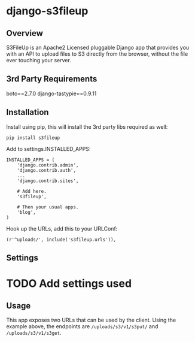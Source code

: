 django-s3fileup
===============

Overview
--------

S3FileUp is an Apache2 Licensed pluggable Django app that provides you with an
API to upload files to S3 directly from the browser, without the file ever
touching your server.

3rd Party Requirements
----------------------
boto==2.7.0
django-tastypie==0.9.11


Installation
------------

Install using pip, this will install the 3rd party libs required as well:

    pip install s3fileup

Add to settings.INSTALLED_APPS:

    INSTALLED_APPS = (
        'django.contrib.admin',
        'django.contrib.auth',
        ...
        'django.contrib.sites',

        # Add here.
        's3fileup',

        # Then your usual apps.
        'blog',
    )

Hook up the URLs, add this to your URLConf:

    (r'^uploads/', include('s3fileup.urls')),


Settings
--------

# TODO Add settings used


Usage
-----

This app exposes two URLs that can be used by the client. Using the example
above, the endpoints are ``/uploads/s3/v1/s3put/`` and ``/uploads/s3/v1/s3get``.
